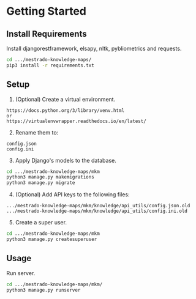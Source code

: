 # Getting Started

## Install Requirements

Install djangorestframework, elsapy, nltk, pybliometrics and requests.

```sh
cd .../mestrado-knowledge-maps/
pip3 install -r requirements.txt
```

## Setup

1. (Optional) Create a virtual environment.

```
https://docs.python.org/3/library/venv.html
or
https://virtualenvwrapper.readthedocs.io/en/latest/
```

2. Rename them to:
```
config.json
config.ini
```

3. Apply Django's models to the database.

```sh
cd .../mestrado-knowledge-maps/mkm
python3 manage.py makemigrations
python3 manage.py migrate
```

4. (Optional) Add API keys to the following files:
```
.../mestrado-knowledge-maps/mkm/knowledge/api_utils/config.json.old
.../mestrado-knowledge-maps/mkm/knowledge/api_utils/config.ini.old
```

5. Create a super user.
```sh
cd .../mestrado-knowledge-maps/mkm
python3 manage.py createsuperuser
```

## Usage
Run server.
```sh
cd .../mestrado-knowledge-maps/mkm/
python3 manage.py runserver
```
